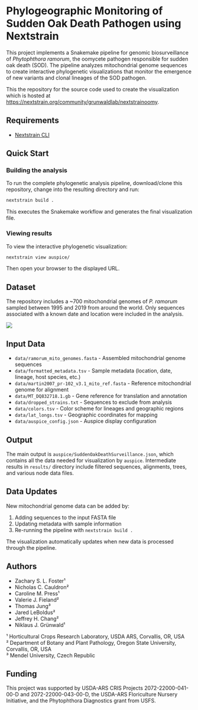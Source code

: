 # Phylogeographic Monitoring of Sudden Oak Death Pathogen using Nextstrain

This project implements a Snakemake pipeline for genomic biosurveillance of *Phytophthora ramorum*, the oomycete pathogen responsible for sudden oak death (SOD). The pipeline analyzes mitochondrial genome sequences to create interactive phylogenetic visualizations that monitor the emergence of new variants and clonal lineages of the SOD pathogen.

This the repository for the source code used to create the visualization which is hosted at https://nextstrain.org/community/grunwaldlab/nextstrainoomy.

## Requirements

- [Nextstrain CLI](https://docs.nextstrain.org/en/latest/install.html)


## Quick Start

### Building the analysis

To run the complete phylogenetic analysis pipeline, download/clone this repository, change into the resulting directory and run:

```bash
nextstrain build .
```

This executes the Snakemake workflow and generates the final visualization file.

### Viewing results

To view the interactive phylogenetic visualization:

```bash
nextstrain view auspice/
```

Then open your browser to the displayed URL.

## Dataset

The repository includes a ~700 mitochondrial genomes of *P. ramorum* sampled between 1995 and 2019 from around the world.
Only sequences associated with a known date and location were included in the analysis.

![](results/genome_abundance_plot.png)

## Input Data

- `data/ramorum_mito_genomes.fasta` - Assembled mitochondrial genome sequences
- `data/formatted_metadata.tsv` - Sample metadata (location, date, lineage, host species, etc.)
- `data/martin2007_pr-102_v3.1_mito_ref.fasta` - Reference mitochondrial genome for alignment
- `data/MT_DQ832718.1.gb` - Gene reference for translation and annotation
- `data/dropped_strains.txt` - Sequences to exclude from analysis
- `data/colors.tsv` - Color scheme for lineages and geographic regions
- `data/lat_longs.tsv` - Geographic coordinates for mapping
- `data/auspice_config.json` - Auspice display configuration

## Output

The main output is `auspice/SuddenOakDeathSurveillance.json`, which contains all the data needed for visualization by `auspice`.
Intermediate results in `results/` directory include filtered sequences, alignments, trees, and various node data files.

## Data Updates

New mitochondrial genome data can be added by:
1. Adding sequences to the input FASTA file
2. Updating metadata with sample information
3. Re-running the pipeline with `nextstrain build .`

The visualization automatically updates when new data is processed through the pipeline.

## Authors

- Zachary S. L. Foster¹
- Nicholas C. Cauldron²
- Caroline M. Press¹
- Valerie J. Fieland²
- Thomas Jung³
- Jared LeBoldus²
- Jeffrey H. Chang²
- Niklaus J. Grünwald¹

¹ Horticultural Crops Research Laboratory, USDA ARS, Corvallis, OR, USA  
² Department of Botany and Plant Pathology, Oregon State University, Corvallis, OR, USA  
³ Mendel University, Czech Republic

## Funding

This project was supported by USDA-ARS CRIS Projects 2072-22000-041-00-D and 2072-22000-043-00-D, the USDA-ARS Floriculture Nursery Initiative, and the Phytophthora Diagnostics grant from USFS.
